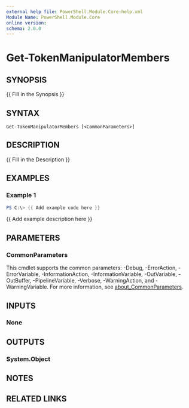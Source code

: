 ```yaml
---
external help file: PowerShell.Module.Core-help.xml
Module Name: PowerShell.Module.Core
online version:
schema: 2.0.0
---
```


# Get-TokenManipulatorMembers

## SYNOPSIS
{{ Fill in the Synopsis }}

## SYNTAX

```
Get-TokenManipulatorMembers [<CommonParameters>]
```

## DESCRIPTION
{{ Fill in the Description }}

## EXAMPLES

### Example 1
```powershell
PS C:\> {{ Add example code here }}
```

{{ Add example description here }}

## PARAMETERS

### CommonParameters
This cmdlet supports the common parameters: -Debug, -ErrorAction, -ErrorVariable, -InformationAction, -InformationVariable, -OutVariable, -OutBuffer, -PipelineVariable, -Verbose, -WarningAction, and -WarningVariable. For more information, see [about_CommonParameters](http://go.microsoft.com/fwlink/?LinkID=113216).

## INPUTS

### None

## OUTPUTS

### System.Object
## NOTES

## RELATED LINKS

